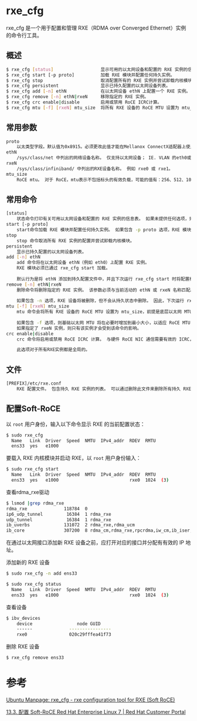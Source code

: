 # rxe_cfg

rxe_cfg 是一个用于配置和管理 RXE（RDMA over Converged Ethernet）实例的命令行工具。

## 概述

```bash
$ rxe_cfg [status]					显示可用的以太网设备和配置的 RXE 实例的信息。
$ rxe_cfg start [-p proto]			加载 RXE 模块并配置任何持久实例。
$ rxe_cfg stop						取消配置所有的 RXE 实例并尝试卸载内核模块。
$ rxe_cfg persistent				显示已持久配置的以太网设备列表。
$ rxe_cfg add [-n] ethN				在以太网设备 ethN 上配置一个 RXE 实例。
$ rxe_cfg remove [-n] ethN|rxeN		移除指定的 RXE 实例。
$ rxe_cfg crc enable|disable		启用或禁用 RoCE ICRC计算。
$ rxe_cfg mtu [-f] [rxeN] mtu_size	将所有 RXE 设备的 RoCE MTU 设置为 mtu_size。
```

## 常用参数

```bash
proto 
	以太类型字段。默认值为0x8915。必须更改此值才能在Mellanox ConnectX适配器上使用RXE。
ethN   
	/sys/class/net 中列出的网络设备名称。 仅支持以太网设备； IE. VLAN 的eth0或eth0.1234。
rxeN 
	/sys/class/infiniband/ 中列出的RXE设备名称。 例如 rxe0 或 rxe1。
mtu_size
	RoCE mtu。 对于 RoCE，mtu表示不包括标头的有效负载，可能的值有：256、512、1024、2048 和 4096。		
```

## 常用命令

```bash
[status]
	状态命令打印有关可用以太网设备和配置的 RXE 实例的信息表。 如果未提供任何选项，则状态显示为默	 认值。
start [-p proto]
	start命令加载 RXE 模块并配置任何持久实例。 如果包含 -p proto 选项，RXE 模块将配置为使用 	 Ethertype = proto。 （这允许在设备上测试 RXE，例如 Mellanox ConnectX，这些设备已经在硬	件中支持默认的 RoCE 以太网类型。）
stop
	stop 命令取消所有 RXE 实例的配置并尝试卸载内核模块。
persistent
	显示已持久配置的以太网设备列表。
add [-n] ethN
	add 命令将在以太网设备 ethN（例如 eth0）上配置 RXE 实例。
	RXE 模块必须已通过 rxe_cfg start 加载。
	
	默认行为是将 ethN 添加到持久配置文件中，并且下次运行 rxe_cfg start 时将配置相同的 RXE 设	 备。 如果包含 -n 选项，则设备不会添加到持久性文件中。
remove [-n] ethN|rxeN
	删除命令将删除指定的 RXE 实例。 该参数必须与当前活动的 ethN 或 rxeN 名称匹配。
	
	如果包含 -n 选项，RXE 设备将被删除，但不会从持久状态中删除。 因此，下次运行 rxe_cfg start 	 时将重新创建它。
mtu [-f] [rxeN] mtu_size
	mtu 命令会将所有 RXE 设备的 RoCE MTU 设置为 mtu_size，前提是底层以太网 MTU 足够大。 如	果以太网MTU不够大，RXE将使用适合的最大MTU； 驱动程序会记住请求的 RoCE MTU，并且如果以太网 	   MTU 稍后更改为请求的 MTU，则会增加当前活动的 MTU。
	
	如果包含 -f 选项，则基础以太网 MTU 将在必要时增加到最小大小，以适应 RoCE MTU 的大小。
	如果指定了 rxeN 实例，则只有该实例才会受到该命令的影响。
crc enable|disable
	crc 命令将启用或禁用 RoCE ICRC 计算。 与硬件 RoCE NIC 通信需要有效的 ICRC，但当 RXE 实	 例与另一个 RXE 实例通信时，禁用 CRC 时性能会更好。

	此选项对于所有RXE实例都是全局的。
```

## 文件

```bash
[PREFIX]/etc/rxe.conf
	RXE 配置文件。 包含持久 RXE 实例的列表。 可以通过删除此文件来删除所有持久 RXE 实例（请注意，	  这将在下一个“rxe_cfg start”时生效 - 要删除主动配置的实例，您必须“rxe_cfg stop”）。
```

## 配置Soft-RoCE

以 `root` 用户身份，输入以下命令显示 RXE 的当前配置状态：

```bash
$ sudo rxe_cfg 
  Name   Link  Driver  Speed  NMTU  IPv4_addr  RDEV  RMTU  
  ens33  yes   e1000
```

要载入 RXE 内核模块并启动 RXE，以 `root` 用户身份输入：

```bash
$ sudo rxe_cfg start
  Name   Link  Driver  Speed  NMTU  IPv4_addr  RDEV  RMTU          
  ens33  yes   e1000                           rxe0  1024  (3) 
```

查看rdma_rxe驱动

```bash
$ lsmod |grep rdma_rxe
rdma_rxe              118784  0
ip6_udp_tunnel         16384  1 rdma_rxe
udp_tunnel             16384  1 rdma_rxe
ib_uverbs             131072  2 rdma_rxe,rdma_ucm
ib_core               307200  8 rdma_cm,rdma_rxe,rpcrdma,iw_cm,ib_iser,rdma_ucm,ib_uverbs,ib_cm
```

在通过以太网接口添加新 RXE 设备之前，应打开对应的接口并分配有有效的 IP 地址。

添加新的 RXE 设备

```bash
$ sudo rxe_cfg -n add ens33
```

```bash
$ sudo rxe_cfg status
  Name   Link  Driver  Speed  NMTU  IPv4_addr  RDEV  RMTU          
  ens33  yes   e1000                           rxe0  1024  (3)
```

查看设备

```bash
$ ibv_devices 
    device          	   node GUID
    ------          	----------------
    rxe0            	020c29fffea41f73
```

删除 RXE 设备

```bash
$ rxe_cfg remove ens33
```

# 参考

[Ubuntu Manpage: rxe_cfg - rxe configuration tool for RXE (Soft RoCE)](https://manpages.ubuntu.com/manpages/focal/en/man8/rxe_cfg.8.html)

[13.3. 配置 Soft-RoCE Red Hat Enterprise Linux 7 | Red Hat Customer Portal](https://access.redhat.com/documentation/zh-cn/red_hat_enterprise_linux/7/html/networking_guide/sec-configuring_soft-_roce)
